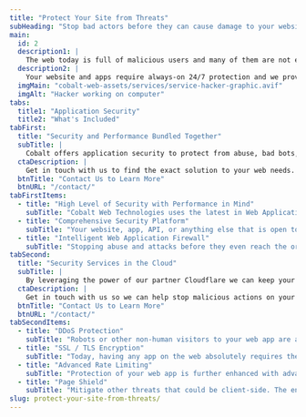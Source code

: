 ```yaml
---
title: "Protect Your Site from Threats"
subHeading: "Stop bad actors before they can cause damage to your website."
main:
  id: 2
  description1: |
    The web today is full of malicious users and many of them are not even human. Are your web applications and sites protected and secure from outside attacks and abuse?
  description2: |
    Your website and apps require always-on 24/7 protection and we provide that in all of our hosted solutions.
  imgMain: "cobalt-web-assets/services/service-hacker-graphic.avif"
  imgAlt: "Hacker working on computer"
tabs:
  title1: "Application Security"
  title2: "What's Included"
tabFirst:
  title: "Security and Performance Bundled Together"
  subTitle: |
    Cobalt offers application security to protect from abuse, bad bots, DDoS attacks, and thwart suspicious activity.
  ctaDescription: |
    Get in touch with us to find the exact solution to your web needs.
  btnTitle: "Contact Us to Learn More"
  btnURL: "/contact/"
tabFirstItems:
  - title: "High Level of Security with Performance in Mind"
    subTitle: "Cobalt Web Technologies uses the latest in Web Application Firewalls and monitoring technology to stop bad bots, DDoS attacks, and suspicious payloads. We partner with Cloudflare, who is a global leader in network security, to provide powerful application security."
  - title: "Comprehensive Security Platform"
    subTitle: "Your website, app, API, or anything else that is open to the web is vulnerable to attack and abuse. We offer security, compliance, and privacy functions while still delivering accelerated performance."
  - title: "Intelligent Web Application Firewall"
    subTitle: "Stopping abuse and attacks before they even reach the origin server is paramount to application security. Our web application firewall sits in front of the origin server and any request from the internet is checked using an intelligent analysis before it is allowed to make a connection. This intermediate step creates an extra layer of security for your web apps and does not degrade performance."
tabSecond:
  title: "Security Services in the Cloud"
  subTitle: |
    By leveraging the power of our partner Cloudflare we can keep your web app secure from their global edge network of 300 data centers in more than 100 countries across the globe. This allows us to provide incredible performance, reliability, and scalability.
  ctaDescription: |
    Get in touch with us so we can help stop malicious actions on your web apps and protect your digital assets and customers from  threats.
  btnTitle: "Contact Us to Learn More"
  btnURL: "/contact/"
tabSecondItems:
  - title: "DDoS Protection"
    subTitle: "Robots or other non-human visitors to your web app are a normal thing. Some bots are good such as search engine crawlers or social network bots. Some bots are bad such as scrapers, spammers, brute-force attackers, card testers, and many more. Our security partner Cloudflare provides an intelligent analysis of all bots and determines which are good while denying access to the bad bots."
  - title: "SSL / TLS Encryption"
    subTitle: "Today, having any app on the web absolutely requires the connection to be secure for your visitors and other apps. Implementing SSL is handled by us and we keep your visitor's data securely encrypted across the internet."
  - title: "Advanced Rate Limiting"
    subTitle: "Protection of your web app is further enhanced with advanced rate limiting. When an attacker attempts to brute-force access potentially vulnerable vectors of your app, such as a login or payment page, the rate limiter stops them before the attack can proceed."
  - title: "Page Shield"
    subTitle: "Mitigate other threats that could be client-side. The end user's browser is also a common point of attack and Page Shield detects malicious behavior on their browser. Page Shield prevents attacks that target vulnerable JavaScript dependencies."
slug: protect-your-site-from-threats/
---
```

